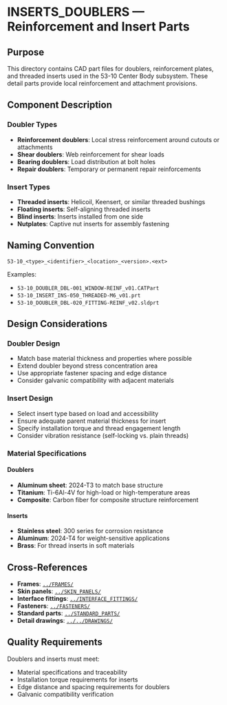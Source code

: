 # INSERTS_DOUBLERS — Reinforcement and Insert Parts

## Purpose

This directory contains CAD part files for doublers, reinforcement plates, and threaded inserts used in the 53-10 Center Body subsystem. These detail parts provide local reinforcement and attachment provisions.

## Component Description

### Doubler Types
- **Reinforcement doublers**: Local stress reinforcement around cutouts or attachments
- **Shear doublers**: Web reinforcement for shear loads
- **Bearing doublers**: Load distribution at bolt holes
- **Repair doublers**: Temporary or permanent repair reinforcements

### Insert Types
- **Threaded inserts**: Helicoil, Keensert, or similar threaded bushings
- **Floating inserts**: Self-aligning threaded inserts
- **Blind inserts**: Inserts installed from one side
- **Nutplates**: Captive nut inserts for assembly fastening

## Naming Convention

```
53-10_<type>_<identifier>_<location>_<version>.<ext>
```

Examples:
- `53-10_DOUBLER_DBL-001_WINDOW-REINF_v01.CATPart`
- `53-10_INSERT_INS-050_THREADED-M6_v01.prt`
- `53-10_DOUBLER_DBL-020_FITTING-REINF_v02.sldprt`

## Design Considerations

### Doubler Design
- Match base material thickness and properties where possible
- Extend doubler beyond stress concentration area
- Use appropriate fastener spacing and edge distance
- Consider galvanic compatibility with adjacent materials

### Insert Design
- Select insert type based on load and accessibility
- Ensure adequate parent material thickness for insert
- Specify installation torque and thread engagement length
- Consider vibration resistance (self-locking vs. plain threads)

### Material Specifications

#### Doublers
- **Aluminum sheet**: 2024-T3 to match base structure
- **Titanium**: Ti-6Al-4V for high-load or high-temperature areas
- **Composite**: Carbon fiber for composite structure reinforcement

#### Inserts
- **Stainless steel**: 300 series for corrosion resistance
- **Aluminum**: 2024-T4 for weight-sensitive applications
- **Brass**: For thread inserts in soft materials

## Cross-References

- **Frames**: [`../FRAMES/`](../FRAMES/)
- **Skin panels**: [`../SKIN_PANELS/`](../SKIN_PANELS/)
- **Interface fittings**: [`../INTERFACE_FITTINGS/`](../INTERFACE_FITTINGS/)
- **Fasteners**: [`../FASTENERS/`](../FASTENERS/)
- **Standard parts**: [`../STANDARD_PARTS/`](../STANDARD_PARTS/)
- **Detail drawings**: [`../../DRAWINGS/`](../../DRAWINGS/)

## Quality Requirements

Doublers and inserts must meet:
- Material specifications and traceability
- Installation torque requirements for inserts
- Edge distance and spacing requirements for doublers
- Galvanic compatibility verification
